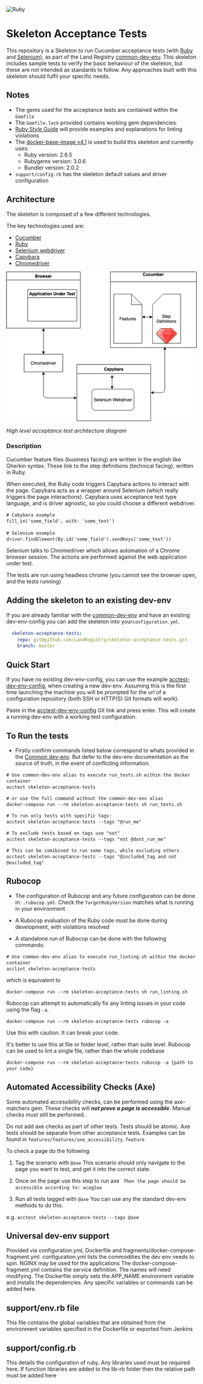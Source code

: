 ![Ruby](https://github.com/LandRegistry/skeleton-acceptance-tests/workflows/Ruby/badge.svg?branch=master)

# Skeleton Acceptance Tests

This repository is a Skeleton to run Cucumber acceptance tests (with [Ruby][1] and [Selenium][2]), as part of the Land Registry [common-dev-env][3].
This skeleton includes sample tests to verify the basic behaviour of the skeleton, but these are not intended as standards to follow.
Any approaches built with this skeleton should fulfil your specific needs.

## Notes

* The gems used for the acceptance tests are contained within the `Gemfile`
* The `Gemfile.lock` provided contains working gem dependencies.
* [Ruby Style Guide][4] will provide examples and explanations for linting violations
* The [docker-base-image v4.1][5] is used to build this skeleton and currently uses:
    * Ruby version: 2.6.5
    * Rubygems version: 3.0.6
    * Bundler version: 2.0.2
* `support/config.rb` has the skeleton default values and driver configuration

## Architecture
The skeleton is composed of a few different technologies.

The key technologies used are:

* [Cucumber][8]
* [Ruby][1]
* [Selenium webdriver][2]
* [Capybara][6]
* [Chromedriver][7]


![Acceptance test flow](reference_docs/skeleton_architecture.png)


*High level acceptance test architecture diagram*

### Description

Cucumber feature files (business facing) are written in the english like Gherkin syntax.
These link to the step definitions (technical facing), written in Ruby.


When executed, the Ruby code triggers Capybara actions to interact with the page.
Capybara acts as a wrapper around Selenium (which really triggers the page interactions).
Capybara uses acceptance test type language, and is driver agnostic, so you could choose a different webdriver.

    # Cabybara example
    fill_in('some_field', with: 'some_text')

    # Selenium example
    driver.findElement(By.id('some_field').sendKeys('some_text'))


Selenium talks to Chromedriver which allows automation of a Chrome browser session.
The actions are performed against the web application under test.

The tests are run using headless chrome (you cannot see the browser open, and the tests running)


## Adding the skeleton to an existing dev-env
If you are already familiar with the [common-dev-env][3] and have an existing dev-env-config 
you can add the skeleton into your`configuration.yml`.

```yaml
  skeleton-acceptance-tests:
    repo: git@github.com:LandRegistry/skeleton-acceptance-tests.git
    branch: master
```

## Quick Start
If you have no existing dev-env-config, you can use the example [acctest-dev-env-config][9], when creating a new dev-env.
Assuming this is the first time launching the machine you will be prompted for the url of a configuration repository 
(both SSH or HTTP(S) Git formats will work).

Paste in the [acctest-dev-env-config][9] Git link and press enter.
This will create a running dev-env with a working test configuration.

## To Run the tests
* Firstly confirm commands listed below correspond to whats provided in the
[Common dev-env][3].
But defer to the dev-env documentation as the source of truth, in the event of conflicting information.


```shell
# Use common-dev-env alias to execute run_tests.sh within the docker container
acctest skeleton-acceptance-tests
```

```shell
# or use the full command without the common-dev-env alias
docker-compose run --rm skeleton-acceptance-tests sh run_tests.sh
```

 ```shell
# To run only tests with specific tags:
acctest skeleton-acceptance-tests --tags "@run_me"
```
 ```shell
# To exclude tests based on tags use "not"
acctest skeleton-acceptance-tests --tags "not @dont_run_me"
```

```shell
# This can be comibined to run some tags, while excluding others
acctest skeleton-acceptance-tests --tags "@included_tag and not @excluded_tag"
```

## Rubocop
* The configuration of Rubocop and any future configuration can be done in:
  `.rubocop.yml`. Check the `TargetRubyVersion` matches what is running in your environment  
  
* A Rubocop evaluation of the Ruby code must be done during development, with violations resolved
  
* A standalone run of Rubocop can be done with the following commands:

```shell
# Use common-dev-env alias to execute run_linting.sh within the docker container
acclint skeleton-acceptance-tests
```
which is equivalent to

```shell
docker-compose run --rm skeleton-acceptance-tests sh run_linting.sh
```

Rubocop can attempt to automatically fix any linting issues in your code using the flag `-a`.
```shell
docker-compose run --rm skeleton-acceptance-tests rubocop -a
```
Use this with caution. It can break your code.

It's better to use this at file or folder level, rather than suite level.
Rubocop can be used to lint a single file, rather than the whole codebase

```shell
docker-compose run --rm skeleton-acceptance-tests rubocop -a {path to your code}
```

## Automated Accessibility Checks (Axe)

Some automated accessibility checks, can be performed using the axe-matchers gem.
These checks will ***not prove a page is accessible***. Manual checks must still be performed.

Do not add axe checks as part of other tests. Tests should be atomic.
Axe tests should be separate from other acceptance tests. 
Examples can be found in `features/features/axe_accessibility.feature`

To check a page do the following:

1. Tag the scenario with `@axe`
This scenario should only navigate to the page you want to test, and get it into the correct state.

2. Once on the page use this step to run axe
` Then the page should be accessible according to: wcag2aa`

3. Run all tests tagged with `@axe`
You can use any the standard dev-env methods to do this.

e.g. `acctest skeleton-acceptance-tests --tags @axe`


## Universal dev-env support

Provided via configuration.yml, Dockerfile and fragments/docker-compose-fragment.yml.
configuration.yml lists the commodities the dev env needs to spin. NGINX may be used for the applications
The docker-compose-fragment.yml contains the service definition. The names will need modifying.
The Dockerfile simply sets the APP_NAME environment variable and installs the dependencies. Any specific variables or commands can be added here.

## support/env.rb file

This file contains the global variables that are obtained from the environment variables specified in the Dockerfile or exported from Jenkins

## support/config.rb

This details the configuration of ruby. Any libraries used must be required here. If function libraries are added to the lib-rb folder then the relative path must be added here

[1]: https://www.ruby-lang.org/en
[2]: https://www.seleniumhq.org/projects/webdriver/
[3]: https://github.com/LandRegistry/common-dev-env
[4]: https://github.com/rubocop-hq/ruby-style-guide
[5]: https://github.com/LandRegistry/docker-base-images/blob/master/dev_base_ruby/4.1/Dockerfile
[6]: https://github.com/teamcapybara/capybara
[7]: http://chromedriver.chromium.org/
[8]: https://cucumber.io/docs
[9]: https://github.com/aaronFlynn/acctest-dev-env-config

